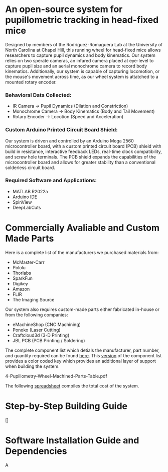 # An open-source system for pupillometric tracking in head-fixed mice

Designed by members of the Rodriguez-Romaguera Lab at the University of North Carolina at Chapel Hill, this running wheel for head-fixed mice allows researchers to capture pupil dynamics and body kinematics. Our system relies on two sperate cameras, an infared camera placed at eye-level to capture pupil size and an aerial monochrome camera to record body kinematics. Additionally, our system is capable of capturing  locomotion, or the mouse's movement across time, as our wheel system is attatched to a mounted rotary encoder.

### **Behavioral Data Collected**:
- IR Camera → Pupil Dynamics (Dilation and Constriction)
- Monochrome Camera → Body Kinematics (Body and Tail Movement)
- Rotary Encoder → Locotion (Speed and Acceleration)

### **Custom Arduino Printed Circuit Board Shield**:
Our system is driven and controlled by an Arduino Mega 2560 microcontroller board, with a custom printed circuit board (PCB) shield with build in resistance, interactive feedback LEDs, real-time clock compatibility, and screw hole terminals. The PCB shield expands the capabilities of the microcontroller board and allows for greater stability than a conventional solderless circuit board. 

### **Required Software and Applications**:
- MATLAB R2022a 
- Arduino IDE 
- SpinView 
- DeepLabCuts


# Commercially Avaliable and Custom Made Parts 

Here is a complete list of the manufacturers we purchased materials from: 
- McMaster-Carr
- Pololu
- Thorlabs
- SparkFun
- Digikey
- Amazon
- FLIR
- The Imaging Source

Our system also requires custom-made parts either fabricated in-house or from the following companies:
- eMachineShop (CNC Machining)
- Ponoko (Laser Cutting)
- Craftcloud3d (3-D Printing)
- JBL PCB (PCB Printing / Soldering)


The complete component list which detials the manufacturer, part number, and quantity required can be found [here](1-Pupillometry-Components-Table.pdf). This [version](2-Color-Coded-Pupillometry-Components-Table.pdf) of the component list provides a color coded key which provides an additional layer of support when building the system. 


4-Pupillometry-Wheel-Machined-Parts-Table.pdf


The following [spreadsheet](3-Pupillometry-Wheel-Cost-Spreadsheet.xlsx) compiles the total cost of the system.  

# Step-by-Step Building Guide

[]

# Software Installation Guide and Dependencies

A

